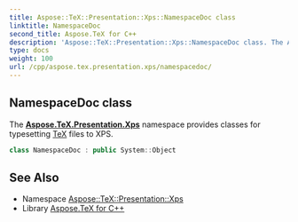 ```yaml
---
title: Aspose::TeX::Presentation::Xps::NamespaceDoc class
linktitle: NamespaceDoc
second_title: Aspose.TeX for C++
description: 'Aspose::TeX::Presentation::Xps::NamespaceDoc class. The Aspose.TeX.Presentation.Xps namespace provides classes for typesetting TeX files to XPS in C++.'
type: docs
weight: 100
url: /cpp/aspose.tex.presentation.xps/namespacedoc/
---
```

## NamespaceDoc class


The **[Aspose.TeX.Presentation.Xps](../)** namespace provides classes for typesetting [TeX](../../aspose.tex/) files to XPS.

```cpp
class NamespaceDoc : public System::Object
```

## See Also

* Namespace [Aspose::TeX::Presentation::Xps](../)
* Library [Aspose.TeX for C++](../../)
